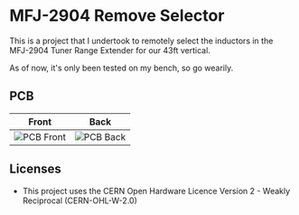# MFJ-2904 Remove Selector
This is a project that I undertook to remotely select the inductors in the MFJ-2904 Tuner Range Extender for our 43ft vertical.

As of now, it's only been tested on my bench, so go wearily.

## PCB
|Front|Back|
|:-:|:-:|
|![PCB Front](relaybox_v1_front.png)|![PCB Back](relaybox_v1_back.png)|

## Licenses
* This project uses the CERN Open Hardware Licence Version 2 - Weakly Reciprocal (CERN-OHL-W-2.0)

